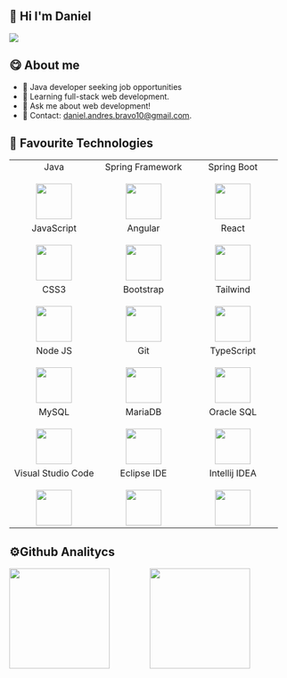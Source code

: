 ## 👋 Hi I'm Daniel
<img src="https://github.com/danielgo98/danielgo98/assets/97679916/528936fd-a95d-43f2-85a7-6cacd10a060f"></img>

## 😋 About me

  - 🔭 Java developer seeking job opportunities
  - 🌱 Learning full-stack web development.
  - 💬 Ask me about web development!
  - 📩 Contact: daniel.andres.bravo10@gmail.com.

## 🚀 Favourite Technologies
<table>
  <tr>
    <td align="center" width="33%">
      <span>Java</span><br><br>
      <img height="64px" src="https://cdn.svgporn.com/logos/java.svg"></img>
    </td>
    <td align="center" width="33%">
      <span>Spring Framework</span><br><br>
      <img height="64px" src="https://cdn.svgporn.com/logos/spring-icon.svg"></img>
    </td>
    <td align="center" width="33%">
      <span>Spring Boot</span><br><br>
      <img height="64px" src="https://github.com/danielgo98/danielgo98/assets/97679916/504cbec3-1456-46bc-8b65-91c6b78ddf58"></img>
    </td>
  </tr>
  <tr>
    <td align="center" width="33%">
      <span>JavaScript</span><br><br>
      <img height="64px" src="https://cdn.svgporn.com/logos/javascript.svg"></img>
    </td>
    <td align="center" width="33%">
      <span>Angular</span><br><br>
      <img height="64px" src="https://cdn.svgporn.com/logos/angular-icon.svg"></img>
    </td>
    <td align="center" width="33%">
      <span>React</span><br><br>
      <img height="64px" src="https://cdn.svgporn.com/logos/react.svg"></img>
    </td>
  </tr>
  <tr>
    <td align="center" width="33%">
      <span>CSS3</span><br><br>
      <img height="64px" src="https://cdn.svgporn.com/logos/css-3.svg"></img>
    </td>
    <td align="center" width="33%">
      <span>Bootstrap</span><br><br>
      <img height="64px" src="https://cdn.svgporn.com/logos/bootstrap.svg">
    </td>
    <td align="center" width="33%">
      <span>Tailwind</span><br><br>
      <img height="64px" src="https://cdn.svgporn.com/logos/tailwindcss-icon.svg">
    </td>
  </tr>
  <tr>
    <td align="center" width="33%">
      <span>Node JS</span><br><br>
      <img height="64px" src="https://cdn.svgporn.com/logos/nodejs.svg"></img>
    </td>
    <td align="center" width="33%">
      <span>Git</span><br><br>
      <img height="64px" src="https://cdn.svgporn.com/logos/git-icon.svg">
    </td>
    <td align="center" width="33%">
      <span>TypeScript</span><br><br>
      <img height="64px" src="https://cdn.svgporn.com/logos/typescript-icon.svg">
    </td>
  </tr>
    <tr>
    <td align="center" width="33%">
      <span>MySQL</span><br><br>
      <img height="64px" src="https://cdn.svgporn.com/logos/mysql.svg"></img>
    </td>
    <td align="center" width="33%">
      <span>MariaDB</span><br><br>
      <img height="64px" src="https://cdn.svgporn.com/logos/mariadb-icon.svg">
    </td>
    <td align="center" width="33%">
      <span>Oracle SQL</span><br><br>
      <img height="64px" src="https://cdn.svgporn.com/logos/oracle.svg">
    </td>
  </tr>
  <tr>
    <td align="center" width="33%">
      <span>Visual Studio Code</span><br><br>
      <img height="64px" src="https://cdn.svgporn.com/logos/visual-studio-code.svg"></img>
    </td>
    <td align="center" width="33%">
      <span>Eclipse IDE</span><br><br>
      <img height="64px"  src="https://cdn.svgporn.com/logos/eclipse.svg">
    </td>
    <td align="center" width="33%">
      <span>Intellij IDEA</span><br><br>
      <img height="64px" src="https://cdn.svgporn.com/logos/intellij-idea.svg">
    </td>
  </tr>
</table>

## ⚙️Github Analitycs
<div style="display: flex; width: 100%;">
  <div style="flex: 1; height: 180px;">
    <a href="https://github.com/danielgo98">
      <img height="180em" src="https://github-readme-stats-eight-theta.vercel.app/api?username=danielgo98&show_icons=true&theme=algolia&include_all_commits=true&count_private=true&hide=stars,issues&custom_title=GitHub+Stats"/>
    </a>
  </div>
  <div style="flex: 1; height: 180px;">
    <a href="https://github.com/danielgo98">
      <img height="180em" src="https://github-readme-stats-eight-theta.vercel.app/api/top-langs/?username=danielgo98&layout=compact&langs_count=8&theme=algolia&custom_title=Languages"/>
    </a>
  </div>
</div>




<!-- <img src="https://github.com/danielgo98/danielgo98/assets/97679916/08232c3f-07b5-4a83-9e01-e01c23bc73c5"></img> -->
